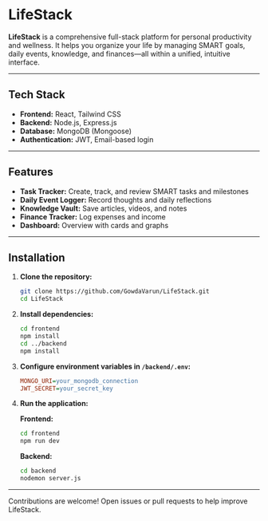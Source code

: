 # LifeStack

**LifeStack** is a comprehensive full-stack platform for personal productivity and wellness. It helps you organize your life by managing SMART goals, daily events, knowledge, and finances—all within a unified, intuitive interface.

---

## Tech Stack

- **Frontend:** React, Tailwind CSS
- **Backend:** Node.js, Express.js
- **Database:** MongoDB (Mongoose)
- **Authentication:** JWT, Email-based login

---

## Features

- **Task Tracker:** Create, track, and review SMART tasks and milestones
- **Daily Event Logger:** Record thoughts and daily reflections
- **Knowledge Vault:** Save articles, videos, and notes
- **Finance Tracker:** Log expenses and income
- **Dashboard:** Overview with cards and graphs

---

## Installation

1. **Clone the repository:**
    ```bash
    git clone https://github.com/GowdaVarun/LifeStack.git
    cd LifeStack
    ```

2. **Install dependencies:**
    ```bash
    cd frontend
    npm install
    cd ../backend
    npm install
    ```

3. **Configure environment variables in `/backend/.env`:**
    ```ini
    MONGO_URI=your_mongodb_connection
    JWT_SECRET=your_secret_key
    ```

4. **Run the application:**

    **Frontend:**
    ```bash
    cd frontend
    npm run dev
    ```

    **Backend:**
    ```bash
    cd backend
    nodemon server.js
    ```

---

Contributions are welcome! Open issues or pull requests to help improve LifeStack.
